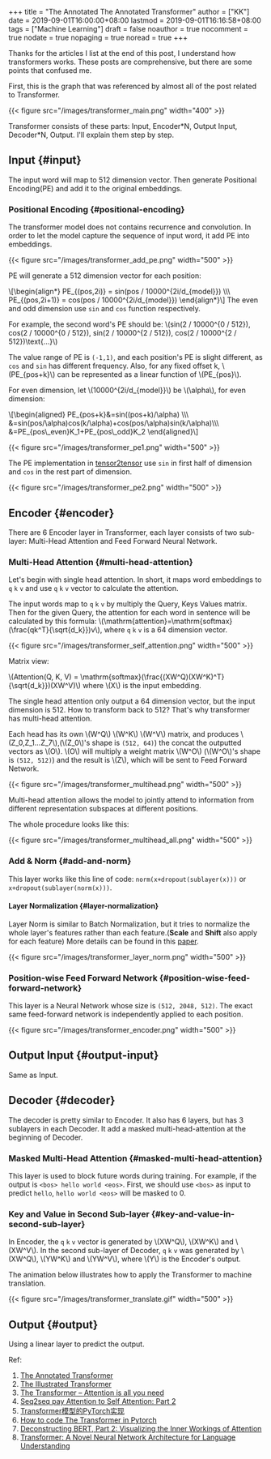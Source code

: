 +++
title = "The Annotated The Annotated Transformer"
author = ["KK"]
date = 2019-09-01T16:00:00+08:00
lastmod = 2019-09-01T16:16:58+08:00
tags = ["Machine Learning"]
draft = false
noauthor = true
nocomment = true
nodate = true
nopaging = true
noread = true
+++

Thanks for the articles I list at the end of this post, I understand how transformers works. These posts are comprehensive, but there are some points that confused me.

First, this is the graph that was referenced by almost all of the post related to Transformer.

{{< figure src="/images/transformer_main.png" width="400" >}}

Transformer consists of these parts: Input, Encoder\*N, Output Input, Decoder\*N, Output. I'll explain them step by step.


## Input {#input}

The input word will map to 512 dimension vector. Then generate Positional Encoding(PE) and add it to the original embeddings.


### Positional Encoding {#positional-encoding}

The transformer model does not contains recurrence and convolution. In order to let the model capture the sequence of input word, it add PE into embeddings.

{{< figure src="/images/transformer_add_pe.png" width="500" >}}

PE will generate a 512 dimension vector for each position:

\\[\begin{align\*}
    PE\_{(pos,2i)} = sin(pos / 10000^{2i/d\_{model}}) \\\\\\
    PE\_{(pos,2i+1)} = cos(pos / 10000^{2i/d\_{model}})
\end{align\*}\\]
The even and odd dimension use `sin` and `cos` function respectively.

For example, the second word's PE should be: \\(sin(2 / 10000^{0 / 512}), cos(2 / 10000^{0 / 512}), sin(2 / 10000^{2 / 512}), cos(2 / 10000^{2 / 512})\text{...}\\)

The value range of PE is `(-1,1)`, and each position's PE is slight different, as `cos` and `sin` has different frequency. Also, for any fixed offset k, \\(PE\_{pos+k}\\) can be represented as a linear function of \\(PE\_{pos}\\).

For even dimension, let \\(10000^{2i/d\_{model}}\\) be \\(\alpha\\), for even dimension:

\\[\begin{aligned}
PE\_{pos+k}&=sin((pos+k)/\alpha) \\\\\\
&=sin(pos/\alpha)cos(k/\alpha)+cos(pos/\alpha)sin(k/\alpha)\\\\\\
&=PE\_{pos\\_even}K\_1+PE\_{pos\\_odd}K\_2
\end{aligned}\\]

{{< figure src="/images/transformer_pe1.png" width="500" >}}

The PE implementation in [tensor2tensor](https://github.com/tensorflow/tensor2tensor/blob/5bfe69a7d68b7d61d51fac36c6088f94b9d6fdc6/tensor2tensor/layers/common%5Fattention.py#L457) use `sin` in first half of dimension and `cos` in the rest part of dimension.

{{< figure src="/images/transformer_pe2.png" width="500" >}}


## Encoder {#encoder}

There are 6 Encoder layer in Transformer, each layer consists of two sub-layer: Multi-Head Attention and Feed Forward Neural Network.


### Multi-Head Attention {#multi-head-attention}

Let's begin with single head attention. In short, it maps word embeddings to `q` `k` `v` and use `q` `k` `v` vector to calculate the attention.

The input words map to `q` `k` `v` by multiply the Query, Keys Values matrix. Then for the given Query, the attention for each word in sentence will be calculated by this formula: \\(\mathrm{attention}=\mathrm{softmax}(\frac{qk^T}{\sqrt{d\_k}})v\\), where `q` `k` `v` is a 64 dimension vector.

{{< figure src="/images/transformer_self_attention.png" width="500" >}}

Matrix view:

\\(Attention(Q, K, V) = \mathrm{softmax}(\frac{(XW^Q)(XW^K)^T}{\sqrt{d\_k}})(XW^V)\\) where \\(X\\) is the input embedding.

The single head attention only output a 64 dimension vector, but the input dimension is 512. How to transform back to 512? That's why transformer has multi-head attention.

Each head has its own \\(W^Q\\) \\(W^K\\) \\(W^V\\) matrix, and produces \\(Z\_0,Z\_1...Z\_7\\),(\\(Z\_0\\)'s shape is `(512, 64)`) the concat the outputted vectors as \\(O\\). \\(O\\) will multiply a weight matrix \\(W^O\\) (\\(W^O\\)'s shape is `(512, 512)`) and the result is \\(Z\\), which will be sent to Feed Forward Network.

{{< figure src="/images/transformer_multihead.png" width="500" >}}

Multi-head attention allows the model to jointly attend to information from different representation subspaces at different positions.

The whole procedure looks like this:

{{< figure src="/images/transformer_multihead_all.png" width="500" >}}


### Add & Norm {#add-and-norm}

This layer works like this line of code: `norm(x+dropout(sublayer(x)))` or `x+dropout(sublayer(norm(x)))`.


#### Layer Normalization {#layer-normalization}

Layer Norm is similar to Batch Normalization, but it tries to normalize the whole layer's features rather than each feature.(**Scale** and **Shift** also apply for each feature) More details can be found in this [paper](https://arxiv.org/abs/1607.06450).

{{< figure src="/images/transformer_layer_norm.png" width="500" >}}


### Position-wise Feed Forward Network {#position-wise-feed-forward-network}

This layer is a Neural Network whose size is `(512, 2048, 512)`. The exact same feed-forward network is independently applied to each position.

{{< figure src="/images/transformer_encoder.png" width="500" >}}


## Output Input {#output-input}

Same as Input.


## Decoder {#decoder}

The decoder is pretty similar to Encoder. It also has 6 layers, but has 3 sublayers in each Decoder. It add a masked multi-head-attention at the beginning of Decoder.


### Masked Multi-Head Attention {#masked-multi-head-attention}

This layer is used to block future words during training. For example, if the output is `<bos> hello world <eos>`. First, we should use `<bos>` as input to predict `hello`, `hello world <eos>` will be masked to 0.


### Key and Value in Second Sub-layer {#key-and-value-in-second-sub-layer}

In Encoder, the `q` `k` `v` vector is generated by \\(XW^Q\\), \\(XW^K\\) and \\(XW^V\\). In the second sub-layer of Decoder, `q` `k` `v` was generated by \\(XW^Q\\), \\(YW^K\\) and \\(YW^V\\), where \\(Y\\) is the Encoder's output.

The animation below illustrates how to apply the Transformer to machine translation.

{{< figure src="/images/transformer_translate.gif" width="500" >}}


## Output {#output}

Using a linear layer to predict the output.

Ref:

1.  [The Annotated Transformer](http://nlp.seas.harvard.edu/2018/04/03/attention.html)
2.  [The Illustrated Transformer](http://jalammar.github.io/illustrated-transformer/)
3.  [The Transformer – Attention is all you need](https://mchromiak.github.io/articles/2017/Sep/12/Transformer-Attention-is-all-you-need/#.XMb3ZC97FPs)
4.  [Seq2seq pay Attention to Self Attention: Part 2](https://medium.com/@bgg/seq2seq-pay-attention-to-self-attention-part-2-cf81bf32c73d)
5.  [Transformer模型的PyTorch实现](https://juejin.im/post/5b9f1af0e51d450e425eb32d)
6.  [How to code The Transformer in Pytorch](https://towardsdatascience.com/how-to-code-the-transformer-in-pytorch-24db27c8f9ec)
7.  [Deconstructing BERT, Part 2: Visualizing the Inner Workings of Attention](https://towardsdatascience.com/deconstructing-bert-part-2-visualizing-the-inner-workings-of-attention-60a16d86b5c1)
8.  [Transformer: A Novel Neural Network Architecture for Language Understanding](https://ai.googleblog.com/2017/08/transformer-novel-neural-network.html)
